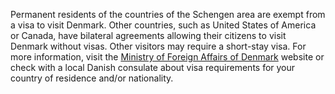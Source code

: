 Permanent residents of the countries of the Schengen area are exempt from a visa
to visit Denmark. Other countries, such as United States of America or Canada,
have bilateral agreements allowing their citizens to visit Denmark without
visas. Other visitors may require a short-stay visa. For more information, visit
the <a href="http://um.dk/en/travel-and-residence/danish-visa-rules">Ministry of
Foreign Affairs of Denmark</a> website or check with a local Danish consulate
about visa requirements for your country of residence and/or nationality.

